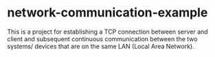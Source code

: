 # network-communication-example
This is a project for establishing a TCP connection between server and client and subsequent continuous communication between the two systems/ devices that are on the same LAN (Local Area Network).
